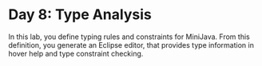 # Day 8: Type Analysis

In this lab, you define typing rules and constraints for MiniJava. From this definition, you generate an Eclipse editor, that provides type information in hover help and type constraint checking.
